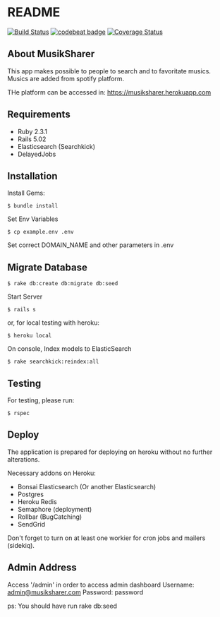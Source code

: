 # README

[![Build Status](https://semaphoreci.com/api/v1/hamdan/musiksharer/branches/master/shields_badge.svg)](https://semaphoreci.com/hamdan/musiksharer) [![codebeat badge](https://codebeat.co/badges/d454bc9b-bbe8-4b06-99f9-d768419e0910)](https://codebeat.co/projects/github-com-hamdan85-musiksharer-master) [![Coverage Status](https://coveralls.io/repos/github/Hamdan85/musiksharer/badge.svg?branch=master)](https://coveralls.io/github/Hamdan85/musiksharer?branch=master)

## About MusikSharer

This app makes possible to people to search and to favoritate musics.
Musics are added from spotify platform.

THe platform can be accessed in:
https://musiksharer.herokuapp.com

## Requirements

* Ruby 2.3.1
* Rails 5.02
* Elasticsearch (Searchkick)
* DelayedJobs

## Installation

Install Gems:
```
$ bundle install
```
Set Env Variables
```
$ cp example.env .env
```

Set correct DOMAIN_NAME and other parameters in .env

## Migrate Database
```
$ rake db:create db:migrate db:seed
```

Start Server
```
$ rails s
```
or, for local testing with heroku:
```
$ heroku local
```

On console, Index models to ElasticSearch
```
$ rake searchkick:reindex:all
```

## Testing
For testing, please run:
```
$ rspec
```

## Deploy

The application is prepared for deploying on heroku without no further alterations.

Necessary addons on Heroku:

* Bonsai Elasticsearch (Or another Elasticsearch)
* Postgres
* Heroku Redis
* Semaphore (deployment)
* Rollbar (BugCatching)
* SendGrid

Don't forget to turn on at least one workier for cron jobs and mailers (sidekiq).

## Admin Address
Access '/admin' in order to access admin dashboard
Username: admin@musiksharer.com
Password: password

ps: You should have run rake db:seed

